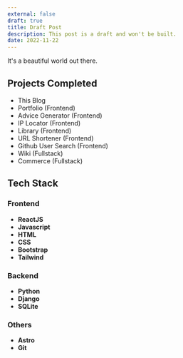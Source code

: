 ```yaml
---
external: false
draft: true
title: Draft Post
description: This post is a draft and won't be built.
date: 2022-11-22
---
```


It's a beautiful world out there.

## Projects Completed
- This Blog 
- Portfolio (Frontend)
- Advice Generator (Frontend)
- IP Locator (Frontend)
- Library (Frontend)
- URL Shortener (Frontend)
- Github User Search (Frontend)
- Wiki (Fullstack)
- Commerce (Fullstack)


## Tech Stack
### Frontend 
- **ReactJS**
- **Javascript**
- **HTML**
- **CSS**
- **Bootstrap**
- **Tailwind**

### Backend 
- **Python**
- **Django** 
- **SQLite**

### Others
- **Astro**
- **Git**

